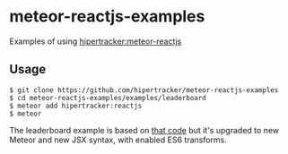 # meteor-reactjs-examples

Examples of using [hipertracker:meteor-reactjs](https://github.com/hipertracker/meteor-reactjs)

## Usage
```
$ git clone https://github.com/hipertracker/meteor-reactjs-examples
$ cd meteor-reactjs-examples/examples/leaderboard
$ meteor add hipertracker:reactjs
$ meteor
```

The leaderboard example is based on [that code](https://github.com/reactjs/react-meteor/tree/master/examples/leaderboard) but it's upgraded to new Meteor and new JSX syntax, with enabled ES6 transforms.

